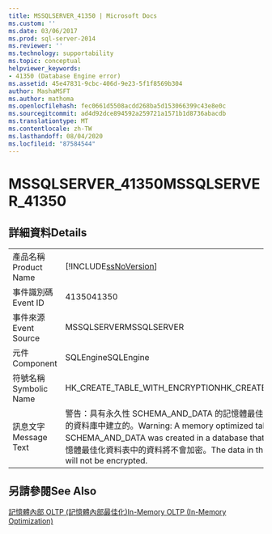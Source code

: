 ```yaml
---
title: MSSQLSERVER_41350 | Microsoft Docs
ms.custom: ''
ms.date: 03/06/2017
ms.prod: sql-server-2014
ms.reviewer: ''
ms.technology: supportability
ms.topic: conceptual
helpviewer_keywords:
- 41350 (Database Engine error)
ms.assetid: 45e47831-9cbc-406d-9e23-5f1f8569b304
author: MashaMSFT
ms.author: mathoma
ms.openlocfilehash: fec0661d5508acdd268ba5d153066399c43e8e0c
ms.sourcegitcommit: ad4d92dce894592a259721a1571b1d8736abacdb
ms.translationtype: MT
ms.contentlocale: zh-TW
ms.lasthandoff: 08/04/2020
ms.locfileid: "87584544"
---
```

# <a name="mssqlserver_41350"></a><span data-ttu-id="dd6bc-102">MSSQLSERVER_41350</span><span class="sxs-lookup"><span data-stu-id="dd6bc-102">MSSQLSERVER_41350</span></span>
    
## <a name="details"></a><span data-ttu-id="dd6bc-103">詳細資料</span><span class="sxs-lookup"><span data-stu-id="dd6bc-103">Details</span></span>  
  
|||  
|-|-|  
|<span data-ttu-id="dd6bc-104">產品名稱</span><span class="sxs-lookup"><span data-stu-id="dd6bc-104">Product Name</span></span>|[!INCLUDE[ssNoVersion](../../includes/ssnoversion-md.md)]|  
|<span data-ttu-id="dd6bc-105">事件識別碼</span><span class="sxs-lookup"><span data-stu-id="dd6bc-105">Event ID</span></span>|<span data-ttu-id="dd6bc-106">41350</span><span class="sxs-lookup"><span data-stu-id="dd6bc-106">41350</span></span>|  
|<span data-ttu-id="dd6bc-107">事件來源</span><span class="sxs-lookup"><span data-stu-id="dd6bc-107">Event Source</span></span>|<span data-ttu-id="dd6bc-108">MSSQLSERVER</span><span class="sxs-lookup"><span data-stu-id="dd6bc-108">MSSQLSERVER</span></span>|  
|<span data-ttu-id="dd6bc-109">元件</span><span class="sxs-lookup"><span data-stu-id="dd6bc-109">Component</span></span>|<span data-ttu-id="dd6bc-110">SQLEngine</span><span class="sxs-lookup"><span data-stu-id="dd6bc-110">SQLEngine</span></span>|  
|<span data-ttu-id="dd6bc-111">符號名稱</span><span class="sxs-lookup"><span data-stu-id="dd6bc-111">Symbolic Name</span></span>|<span data-ttu-id="dd6bc-112">HK_CREATE_TABLE_WITH_ENCRYPTION</span><span class="sxs-lookup"><span data-stu-id="dd6bc-112">HK_CREATE_TABLE_WITH_ENCRYPTION</span></span>|  
|<span data-ttu-id="dd6bc-113">訊息文字</span><span class="sxs-lookup"><span data-stu-id="dd6bc-113">Message Text</span></span>|<span data-ttu-id="dd6bc-114">警告：具有永久性 SCHEMA_AND_DATA 的記憶體最佳化資料表是在為了加密而啟用的資料庫中建立的。</span><span class="sxs-lookup"><span data-stu-id="dd6bc-114">Warning: A memory optimized table with durability SCHEMA_AND_DATA was created in a database that is enabled for encryption.</span></span> <span data-ttu-id="dd6bc-115">記憶體最佳化資料表中的資料將不會加密。</span><span class="sxs-lookup"><span data-stu-id="dd6bc-115">The data in the memory optimized table will not be encrypted.</span></span>|  
  
## <a name="see-also"></a><span data-ttu-id="dd6bc-116">另請參閱</span><span class="sxs-lookup"><span data-stu-id="dd6bc-116">See Also</span></span>  
 [<span data-ttu-id="dd6bc-117">記憶體內部 OLTP &#40;記憶體內部最佳化&#41;</span><span class="sxs-lookup"><span data-stu-id="dd6bc-117">In-Memory OLTP &#40;In-Memory Optimization&#41;</span></span>](../in-memory-oltp/in-memory-oltp-in-memory-optimization.md)  
  
  
